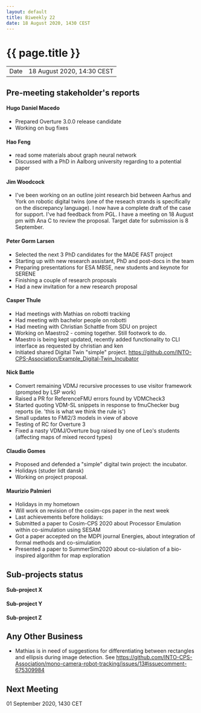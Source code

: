 ```yaml
---
layout: default
title: Biweekly 22
date: 18 August 2020, 1430 CEST
---
```


<script src="https://code.jquery.com/jquery-1.11.1.min.js">
</script>
<script src="/javascripts/edit.js"></script>
<script>setEditButonNm();</script>

# {{ page.title }}

|||
|---|---|
| Date | 18 August 2020, 14:30 CEST |


## Pre-meeting stakeholder's reports

<!-- Please keep in mind that the minutes are publicly available.-->

#### Hugo Daniel Macedo
* Prepared Overture 3.0.0 release candidate
* Working on bug fixes 

#### Hao Feng
* read some materials about graph neural network 
* Discussed with a PhD in Aalborg university regarding to a potential paper

#### Jim Woodcock
* I've been working on an outline joint research bid between Aarhus and York on robotic digital twins (one of the reseach strands is specifically on the discrepancy language). I now have a complete draft of the case for support. I've had feedback from PGL. I have a meeting on 18 August pm with Ana C to review the proposal. Target date for submission is 8 September.

#### Peter Gorm Larsen
* Selected the next 3 PhD candidates for the MADE FAST project
* Starting up with new research assistant, PhD and post-docs in the team
* Preparing presentations for ESA MBSE, new students and keynote for SERENE
* Finishing a couple of research proposals
* Had a new invitation for a new research proposal

#### Casper Thule
* Had meetings with Mathias on robotti tracking
* Had meeting with bachelor people on robotti
* Had meeting with Christian Schattle from SDU on project
* Working on Maestro2 - coming together. Still footwork to do. 
* Maestro is being kept updated, recently added functionality to CLI interface as requested by christian and ken
* Initiated shared Digital Twin "simple" project. https://github.com/INTO-CPS-Association/Example_Digital-Twin_Incubator

#### Nick Battle
* Convert remaining VDMJ recursive processes to use visitor framework (prompted by LSP work)
* Raised a PR for ReferenceFMU errors found by VDMCheck3
* Started quoting VDM-SL snippets in response to fmuChecker bug reports (ie. 'this is what we think the rule is')
* Small updates to FMI2/3 models in view of above
* Testing of RC for Overture 3
* Fixed a nasty VDMJ/Overture bug raised by one of Leo's students (affecting maps of mixed record types)

#### Claudio Gomes
* Proposed and defended a "simple" digital twin project: the incubator.
* Holidays (studer lidt dansk)
* Working on project proposal.

#### Maurizio Palmieri
* Holidays in my hometown
* Will work on revision of the cosim-cps paper in the next week
* Last achievements before holidays:
* Submitted a paper to Cosim-CPS 2020 about Processor Emulation within co-simulation using SESAM
* Got a paper accepted on the MDPI journal Energies, about integration of formal methods and co-simulation
* Presented a paper to SummerSim2020 about co-siulation of a bio-inspired algorithm for map exploration

## Sub-projects status


#### Sub-project X

#### Sub-project Y

#### Sub-project Z

##  Any Other Business
* Mathias is in need of suggestions for differentiating between rectangles and ellipsis during image detection. See https://github.com/INTO-CPS-Association/mono-camera-robot-tracking/issues/13#issuecomment-675309984

Next Meeting
------------

01 September 2020, 1430 CET


<div id="edit_page_div"></div>

